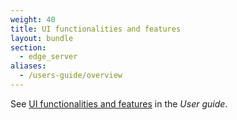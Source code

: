 ```yaml
---
weight: 40
title: UI functionalities and features
layout: bundle
section:
  - edge_server
aliases:
  - /users-guide/overview
---
```


See [UI functionalities and features](/users-guide/getting-started/#gui-features) in the *User guide*.
